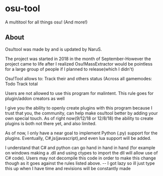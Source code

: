 # osu-tool #
A multitool for all things osu! (And more!)

About
-----------------
Osu!tool was made by and is updated by NaruS.

The project was started in 2018 in the month of September-However the project came to life after I realized Osu!MassExtractor would be pointless for a large group of people if I planned to release(which I didn't)

Osu!Tool allows to:
Track their and others status (Across all gamemodes: Todo
Track total



Users are not allowed to use this program for malintent. This rule goes for plugin/addon creators as well

I give you the ability to openly create plugins with this program because I trust that you, the community, can help make osu!tool better
by adding your own special touch. As of right now(9/12/18 or 12/8/18) the ability to create plugins is both not there yet, and also limited.


As of now, I only have a near goal to implement Python (.py) support for the plugins. Eventually, C#,js(javascript),and even lua 
support will be added.

I understand that C# and python can go hand in hand in hand (for example on windows making a .dll and using ctypes
to import the dll will allow use of C# code). Users may not decompile this code in order to make this change though as it goes against the rules listed above.
-- I got lazy so ill just type this up when I have time and  revisions will be constantly made
